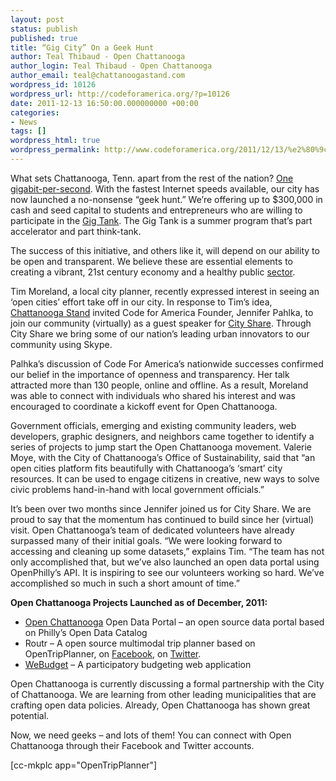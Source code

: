 ```yaml
---
layout: post
status: publish
published: true
title: “Gig City” On a Geek Hunt
author: Teal Thibaud - Open Chattanooga
author_login: Teal Thibaud - Open Chattanooga
author_email: teal@chattanoogastand.com
wordpress_id: 10126
wordpress_url: http://codeforamerica.org/?p=10126
date: 2011-12-13 16:50:00.000000000 +00:00
categories:
- News
tags: []
wordpress_html: true
wordpress_permalink: http://www.codeforamerica.org/2011/12/13/%e2%80%9cgig-city%e2%80%9d-on-a-geek-hunt/
---
```


<p>What sets Chattanooga, Tenn. apart from the rest of the nation? <a href="http://www.google.com/url?q=http%3A%2F%2Fwww.wired.com%2Fepicenter%2F2011%2F11%2Fchattanooga-gigabit-network%2F&amp;sa=D&amp;sntz=1&amp;usg=AFQjCNGBXoFctIlsHbtoj_heKV6gw6N6Pw" target="_blank">One gigabit-per-second</a>. With the fastest Internet speeds available, our city has now launched a no-nonsense “geek hunt.” We’re offering up to $300,000 in cash and seed capital to students and entrepreneurs who are willing to participate in the <a href="http://www.thegigcity.com/geekhunt" target="_blank">Gig Tank</a>. The Gig Tank is a summer program that’s part accelerator and part think-tank.</p>
<p>The success of this initiative, and others like it, will depend on our ability to be open and transparent. We believe these are essential elements to creating a vibrant, 21st century economy and a healthy public <a href="http://sector.at/" target="_blank">sector</a>.</p>
<p>Tim Moreland, a local city planner, recently expressed interest in seeing an ‘open cities’ effort take off in our city. In response to Tim’s idea, <a href="http://chattanoogastand.com/" target="_blank">Chattanooga Stand</a> invited Code for America Founder, Jennifer Pahlka, to join our community (virtually) as a guest speaker for <a href="http://createhere.org/projects/city_share/" target="_blank">City Share</a>. Through City Share we bring some of our nation’s leading urban innovators to our community using Skype.</p>
<p>Palhka’s discussion of Code For America’s nationwide successes confirmed our belief in the importance of openness and transparency. Her talk attracted more than 130 people, online and offline. As a result, Moreland was able to connect with individuals who shared his interest and was encouraged to coordinate a kickoff event for Open Chattanooga.</p>
<p>Government officials, emerging and existing community leaders, web developers, graphic designers, and neighbors came together to identify a series of projects to jump start the Open Chattanooga movement. Valerie Moye, with the City of Chattanooga’s Office of Sustainability, said that “an open cities platform fits beautifully with Chattanooga’s ‘smart’ city resources. It can be used to engage citizens in creative, new ways to solve civic problems hand-in-hand with local government officials.”</p>
<p>It’s been over two months since Jennifer joined us for City Share. We are proud to say that the momentum has continued to build since her (virtual) visit. Open Chattanooga’s team of dedicated volunteers have already surpassed many of their initial goals. “We were looking forward to accessing and cleaning up some datasets,” explains Tim. “The team has not only accomplished that, but we’ve also launched an open data portal using OpenPhilly’s API. It is inspiring to see our volunteers working so hard. We’ve accomplished so much in such a short amount of time.”</p>
<p><strong>Open Chattanooga Projects Launched as of December, 2011:</strong></p>
<ul>
<li><a href="http://openchattanooga.com/" target="_blank">Open Chattanooga</a> Open Data Portal – an open source data portal based on Philly’s Open Data Catalog</li>
<li>Routr – A open source multimodal trip planner based on OpenTripPlanner, on <a href="http://www.facebook.com/routrCHA" target="_blank">Facebook</a>, on <a href="http://twitter.com/#!/routrCHA" target="_blank">Twitter</a>.</li>
<li><a href="http://www.webudget.us/main" target="_blank">WeBudget</a> – A participatory budgeting web application</li>
</ul>
<p>Open Chattanooga is currently discussing a formal partnership with the City of Chattanooga. We are learning from other leading municipalities that are crafting open data policies. Already, Open Chattanooga has shown great potential.</p>
<p>Now, we need geeks – and lots of them! You can connect with Open Chattanooga through their Facebook and Twitter accounts.</p>
<p>[cc-mkplc app="OpenTripPlanner"]</p>
